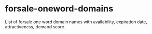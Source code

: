 # forsale-oneword-domains
List of forsale one word domain names with availability, expiration date, attractiveness, demand score.

